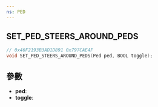 ```yaml
---
ns: PED
---
```

## SET_PED_STEERS_AROUND_PEDS

```c
// 0x46F2193B3AD1D891 0x797CAE4F
void SET_PED_STEERS_AROUND_PEDS(Ped ped, BOOL toggle);
```


## 參數
* **ped**: 
* **toggle**: 

